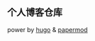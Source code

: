 ## 个人博客仓库

power by [hugo](https://github.com/gohugoio/hugo) & [papermod](https://github.com/adityatelange/hugo-PaperMod)
